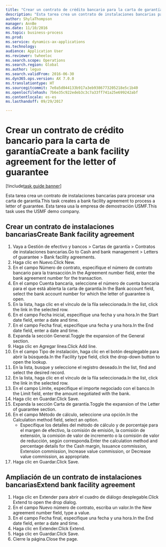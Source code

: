 ```yaml
--- 
title: "Crear un contrato de crédito bancario para la carta de garantía"
description: "Esta tarea crea un contrato de instalaciones bancarias para procesar una carta de garantía."
author: ShylaThompson
manager: AnnBe
ms.date: 11/10/2016
ms.topic: business-process
ms.prod: 
ms.service: dynamics-ax-applications
ms.technology: 
audience: Application User
ms.reviewer: twheeloc
ms.search.scope: Operations
ms.search.region: Global
ms.author: leguo
ms.search.validFrom: 2016-06-30
ms.dyn365.ops.version: AX 7.0.0
ms.translationtype: HT
ms.sourcegitcommit: 7e0a5d044133b917a3eb9386773205218e5c1b40
ms.openlocfilehash: 7b6e35c922edeb3c3c7a33ff741a25e699242abf
ms.contentlocale: es-es
ms.lasthandoff: 09/29/2017

---
```

# <a name="create-a-bank-facility-agreement-for-the-letter-of-guarantee"></a><span data-ttu-id="24d0d-103">Crear un contrato de crédito bancario para la carta de garantía</span><span class="sxs-lookup"><span data-stu-id="24d0d-103">Create a bank facility agreement for the letter of guarantee</span></span>

[!include[task guide banner](../../includes/task-guide-banner.md)]

<span data-ttu-id="24d0d-104">Esta tarea crea un contrato de instalaciones bancarias para procesar una carta de garantía.</span><span class="sxs-lookup"><span data-stu-id="24d0d-104">This task creates a bank facility agreement to process a letter of guarantee.</span></span> <span data-ttu-id="24d0d-105">Esta tarea usa la empresa de demostración USMF.</span><span class="sxs-lookup"><span data-stu-id="24d0d-105">This task uses the USMF demo company.</span></span> 


## <a name="create-bank-facility-agreement"></a><span data-ttu-id="24d0d-106">Crear un contrato de instalaciones bancarias</span><span class="sxs-lookup"><span data-stu-id="24d0d-106">Create Bank facility agreement</span></span>
1. <span data-ttu-id="24d0d-107">Vaya a Gestión de efectivo y bancos > Cartas de garantía > Contratos de instalaciones bancarias.</span><span class="sxs-lookup"><span data-stu-id="24d0d-107">Go to Cash and bank management > Letters of guarantee > Bank facility agreements.</span></span>
2. <span data-ttu-id="24d0d-108">Haga clic en Nuevo.</span><span class="sxs-lookup"><span data-stu-id="24d0d-108">Click New.</span></span>
3. <span data-ttu-id="24d0d-109">En el campo Número de contrato, especifique el número de contrato bancario para la transacción.</span><span class="sxs-lookup"><span data-stu-id="24d0d-109">In the Agreement number field, enter the bank agreement number for the transaction.</span></span>
4. <span data-ttu-id="24d0d-110">En el campo Cuenta bancaria, seleccione el número de cuenta bancaria para el que está abierta la carta de garantía.</span><span class="sxs-lookup"><span data-stu-id="24d0d-110">In the Bank account field, select the bank account number for which the letter of guarantee is open.</span></span> 
5. <span data-ttu-id="24d0d-111">En la lista, haga clic en el vínculo de la fila seleccionada.</span><span class="sxs-lookup"><span data-stu-id="24d0d-111">In the list, click the link in the selected row.</span></span>
6. <span data-ttu-id="24d0d-112">En el campo Fecha inicial, especifique una fecha y una hora.</span><span class="sxs-lookup"><span data-stu-id="24d0d-112">In the Start date field, enter a date and time.</span></span>
7. <span data-ttu-id="24d0d-113">En el campo Fecha final, especifique una fecha y una hora.</span><span class="sxs-lookup"><span data-stu-id="24d0d-113">In the End date field, enter a date and time.</span></span>
8. <span data-ttu-id="24d0d-114">Expanda la sección General.</span><span class="sxs-lookup"><span data-stu-id="24d0d-114">Toggle the expansion of the General section.</span></span>
9. <span data-ttu-id="24d0d-115">Haga clic en Agregar línea.</span><span class="sxs-lookup"><span data-stu-id="24d0d-115">Click Add line.</span></span>
10. <span data-ttu-id="24d0d-116">En el campo Tipo de instalación, haga clic en el botón desplegable para abrir la búsqueda.</span><span class="sxs-lookup"><span data-stu-id="24d0d-116">In the Facility type field, click the drop-down button to open the lookup.</span></span>
11. <span data-ttu-id="24d0d-117">En la lista, busque y seleccione el registro deseado.</span><span class="sxs-lookup"><span data-stu-id="24d0d-117">In the list, find and select the desired record.</span></span>
12. <span data-ttu-id="24d0d-118">En la lista, haga clic en el vínculo de la fila seleccionada.</span><span class="sxs-lookup"><span data-stu-id="24d0d-118">In the list, click the link in the selected row.</span></span>
13. <span data-ttu-id="24d0d-119">En el campo Límite, especifique el importe negociado con el banco.</span><span class="sxs-lookup"><span data-stu-id="24d0d-119">In the Limit field, enter the amount negotiated with the bank.</span></span>
14. <span data-ttu-id="24d0d-120">Haga clic en Guardar.</span><span class="sxs-lookup"><span data-stu-id="24d0d-120">Click Save.</span></span>
15. <span data-ttu-id="24d0d-121">Expanda la sección Carta de garantía.</span><span class="sxs-lookup"><span data-stu-id="24d0d-121">Toggle the expansion of the Letter of guarantee section.</span></span>
16. <span data-ttu-id="24d0d-122">En el campo Método de cálculo, seleccione una opción.</span><span class="sxs-lookup"><span data-stu-id="24d0d-122">In the Calculation method field, select an option.</span></span>
    * <span data-ttu-id="24d0d-123">Especifique los detalles del método de cálculo y de porcentaje para el margen de efectivo, la comisión de emisión, la comisión de extensión, la comisión de valor de incremento o la comisión de valor de reducción, según corresponda.</span><span class="sxs-lookup"><span data-stu-id="24d0d-123">Enter the calculation method and percentage details for the Cash margin, Issuance commission, Extension commission, Increase value commission, or Decrease value commission, as appropriate.</span></span>   
17. <span data-ttu-id="24d0d-124">Haga clic en Guardar.</span><span class="sxs-lookup"><span data-stu-id="24d0d-124">Click Save.</span></span>

## <a name="extend-bank-facility-agreement"></a><span data-ttu-id="24d0d-125">Ampliación de un contrato de instalaciones bancarias</span><span class="sxs-lookup"><span data-stu-id="24d0d-125">Extend bank facility agreement</span></span>
1. <span data-ttu-id="24d0d-126">Haga clic en Extender para abrir el cuadro de diálogo desplegable.</span><span class="sxs-lookup"><span data-stu-id="24d0d-126">Click Extend to open the drop dialog.</span></span>
2. <span data-ttu-id="24d0d-127">En el campo Nuevo número de contrato, escriba un valor.</span><span class="sxs-lookup"><span data-stu-id="24d0d-127">In the New agreement number field, type a value.</span></span>
3. <span data-ttu-id="24d0d-128">En el campo Fecha final, especifique una fecha y una hora.</span><span class="sxs-lookup"><span data-stu-id="24d0d-128">In the End date field, enter a date and time.</span></span>
4. <span data-ttu-id="24d0d-129">Haga clic en Extender.</span><span class="sxs-lookup"><span data-stu-id="24d0d-129">Click Extend.</span></span>
5. <span data-ttu-id="24d0d-130">Haga clic en Guardar.</span><span class="sxs-lookup"><span data-stu-id="24d0d-130">Click Save.</span></span>
6. <span data-ttu-id="24d0d-131">Cierre la página.</span><span class="sxs-lookup"><span data-stu-id="24d0d-131">Close the page.</span></span>


